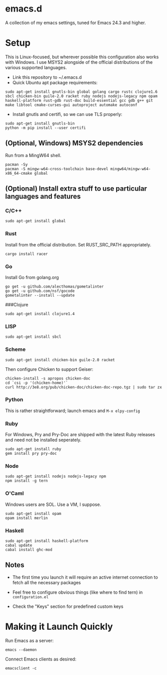 emacs.d
=======

A collection of my emacs settings, tuned for Emacs 24.3 and higher.

Setup
=====

This is Linux-focused, but wherever possible this configuration also works with Windows. I use MSYS2 alongside of the official distributions of the various supported languages.

* Link this repository to ~/.emacs.d
* Quick Ubuntu apt package requirements:

```
sudo apt-get install gnutls-bin global golang cargo rustc clojure1.6 sbcl chicken-bin guile-2.0 racket ruby nodejs nodejs-legacy npm opam haskell-platform rust-gdb rust-doc build-essential gcc gdb g++ git make libtool cmake-curses-gui autoproject automake autoconf
```

* Install gnutls and certifi, so we can use TLS properly:

```
sudo apt-get install gnutls-bin
python -m pip install --user certifi
```

## (Optional, Windows) MSYS2 dependencies

Run from a MingW64 shell.

```
pacman -Sy
pacman -S mingw-w64-cross-toolchain base-devel mingw64/mingw-w64-x86_64-cmake global
```

## (Optional) Install extra stuff to use particular languages and features

### C/C++

```
sudo apt-get install global
```

### Rust

Install from the official distribution. Set RUST_SRC_PATH appropriately.

```
cargo install racer
```

### Go

Install Go from golang.org

```
go get -u github.com/alecthomas/gometalinter
go get -u github.com/nsf/gocode
gometalinter --install --update
```

###Clojure

```
sudo apt-get install clojure1.4
```

### LISP

```
sudo apt-get install sbcl
```

### Scheme

```
sudo apt-get install chicken-bin guile-2.0 racket
```

Then configure Chicken to support Geiser:

```
chicken-install -s apropos chicken-doc
cd `csi -p '(chicken-home)'`
curl http://3e8.org/pub/chicken-doc/chicken-doc-repo.tgz | sudo tar zx
```

### Python

This is rather straightforward; launch emacs and ```M-x elpy-config```

### Ruby

For Windows, Pry and Pry-Doc are shipped with the latest Ruby releases and need not be installed seperately.

```
sudo apt-get install ruby
gem install pry pry-doc
```

### Node

```
sudo apt-get install nodejs nodejs-legacy npm
npm install -g tern
```

### O'Caml

Windows users are SOL. Use a VM, I suppose.

```
sudo apt-get install opam
opam install merlin
```

### Haskell

```
sudo apt-get install haskell-platform
cabal update
cabal install ghc-mod
```

## Notes

* The first time you launch it will require an active internet connection to fetch all the necessary packages

* Feel free to configure obvious things (like where to find tern) in `configuration.el`

* Check the "Keys" section for predefined custom keys

Making it Launch Quickly
========================

Run Emacs as a server:

```
emacs --daemon
```

Connect Emacs clients as desired:

```
emacsclient -c
```


